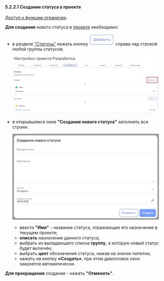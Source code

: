 #### 5.2.2.1 Создание статуса в проекте  

[Доступ к функции ограничен](9_roles_&_access/9.2_access.md).  

**Для создания** нового статуса в [проекте](5_project/5_project.md) необходимо:  

- в разделе ["Статусы"](5.2.2_states.md) нажать кнопку ![кнопка_добавить](/imgs/кнопка_добавить.jpg) справа над строкой любой группы статусов;

  ![5.2.2.1-1](/imgs/5.2.2.1-1.jpg)

- в открывшемся окне **"Создание нового статуса"** заполнить все строки:
  
  ![5.2.2.1-2](/imgs/5.2.2.1-2.jpg)
  - ввести **"Имя"** - название статуса, отражающее его назначение в текущем проекте;  
  - **описать** назначение данного статуса;  
  - выбрать из выпадающего списка **группу**, в которую новый статус будет включён;
  - выбрать **цвет** обозначения статуса, нажав на значок пипетки;
  - нажать на кнопку **«Создать»**, при этом диалоговое окно закроется автоматически.

**Для прекращения** создания - нажать **"Отменить"**.
